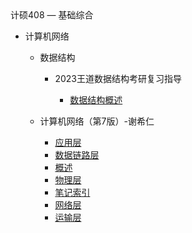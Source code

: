 <div class="sidebar-title">计硕408 — 基础综合</div>
<template id="root-breadcrumb">基础综合</template>

- 计算机网络

  - 数据结构

    - 2023王道数据结构考研复习指导

      - [数据结构概述](document/计硕408/基础综合/计算机网络/数据结构/2023王道数据结构考研复习指导/数据结构概述.md)

  - 计算机网络（第7版）-谢希仁

    - [应用层](document/计硕408/基础综合/计算机网络/计算机网络（第7版）-谢希仁/应用层.md)
    - [数据链路层](document/计硕408/基础综合/计算机网络/计算机网络（第7版）-谢希仁/数据链路层.md)
    - [概述](document/计硕408/基础综合/计算机网络/计算机网络（第7版）-谢希仁/概述.md)
    - [物理层](document/计硕408/基础综合/计算机网络/计算机网络（第7版）-谢希仁/物理层.md)
    - [笔记索引](document/计硕408/基础综合/计算机网络/计算机网络（第7版）-谢希仁/笔记索引.md)
    - [网络层](document/计硕408/基础综合/计算机网络/计算机网络（第7版）-谢希仁/网络层.md)
    - [运输层](document/计硕408/基础综合/计算机网络/计算机网络（第7版）-谢希仁/运输层.md)

